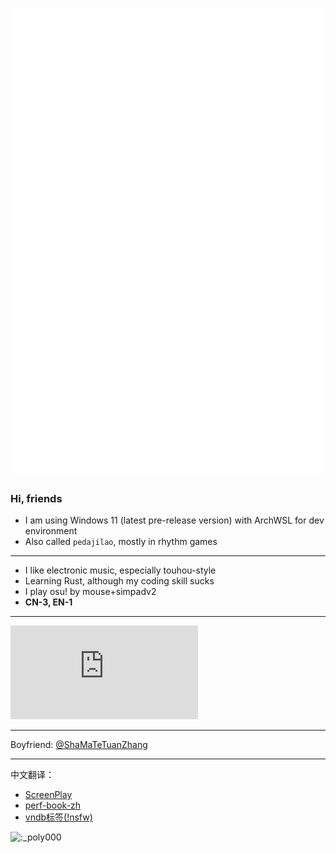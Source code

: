 ![banner](github-metrics.svg)
### Hi, friends

- I am using Windows 11 (latest pre-release version) with ArchWSL for dev environment
- Also called `pedajilao`, mostly in rhythm games
--------------------
- I like electronic music, especially touhou-style
- Learning Rust, although my coding skill sucks
- I play osu! by mouse+simpadv2
- **CN-3, EN-1**
--------------------

[![osu](https://osusig.lolicon.app/sig.php?colour=hexff66aa&uname=pedajilao&pp=1&countryrank)](https://osu.ppy.sh/users/13851970)

--------------------

Boyfriend: [@ShaMaTeTuanZhang](https://github.com/ShaMaTeTuanZhang)

--------------------

中文翻译：

- [ScreenPlay](https://github.com/kelteseth/ScreenPlay)
- [perf-book-zh](https://github.com/poly000/perf-book-zh)
- [vndb标签(!nsfw)](https://github.com/poly000/vndb_chinese_translation)


![:_poly000](https://count.getloli.com/get/@:_poly000)
